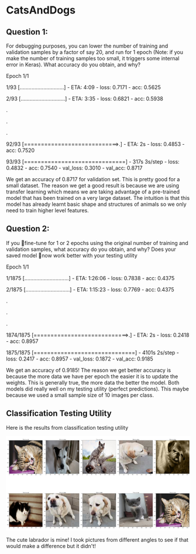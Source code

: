 # CatsAndDogs

## Question 1:

For debugging purposes, you can lower the number of training and validation samples
by a factor of say 20, and run for 1 epoch (Note: if you make the number of training samples
too small, it triggers some internal error in Keras). What accuracy do you obtain, and why?

Epoch 1/1

1/93 [..............................] - ETA: 4:09 - loss: 0.7171 - acc: 0.5625
 
2/93 [..............................] - ETA: 3:35 - loss: 0.6821 - acc: 0.5938

.

.

.

92/93 [============================>.] - ETA: 2s - loss: 0.4853 - acc: 0.7520

93/93 [==============================] - 317s 3s/step - loss: 0.4832 - acc: 0.7540 - val_loss: 0.3010 - val_acc: 0.8717


We get an accuracy of 0.8717 for validation set. This is pretty good for a small dataset. 
The reason we get a good result is because we are using transfer learning which means we are taking 
advantage of a pre-trained model that has been trained on a very large dataset. The intuition is that
this model has already learnt basic shape and structures of animals so we only need to train higher level 
features. 


## Question 2: 

If you fine-tune for 1 or 2 epochs using the original number of training and validation
samples, what accuracy do you obtain, and why? Does your saved model now work better
with your testing utility

Epoch 1/1

1/1875 [..............................] - ETA: 1:26:06 - loss: 0.7838 - acc: 0.4375

2/1875 [..............................] - ETA: 1:15:23 - loss: 0.7769 - acc: 0.4375

.

.

.

1874/1875 [============================>.] - ETA: 2s - loss: 0.2418 - acc: 0.8957

1875/1875 [==============================] - 4101s 2s/step - loss: 0.2417 - acc: 0.8957 - val_loss: 0.1872 - val_acc: 0.9185


We get an accuracy of 0.9185! The reason we get better accuracy is because the more data we have per epoch the easier it
is to update the weights. This is generally true, the more data the better the model. Both models did really well on 
my testing utility (perfect predictions). This maybe because we used a small sample size of 10 images per class.



## Classification Testing Utility

Here is the results from classification testing utility

![Result](result.png)

The cute labrador is mine! I took pictures from different angles to see if that would make a difference but it didn't!